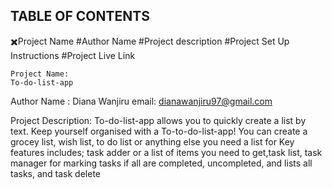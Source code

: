 

## TABLE OF CONTENTS
✖️Project Name
#Author Name
#Project description
#Project Set Up Instructions
#Project Live Link

    Project Name:
    To-do-list-app
    
    
   Author Name :
   Diana Wanjiru
   email: dianawanjiru97@gmail.com
   
   Project Description:
   To-do-list-app allows you to quickly create a list by text.
   Keep yourself organised with a To-to-do-list-app! You can create a grocey list, wish list, to do list or anything else you need a list for
   Key features includes;
   task adder or a list of items you need to get,task list, task manager for marking tasks if all are completed, uncompleted, and lists all tasks, and task     delete
   
   

